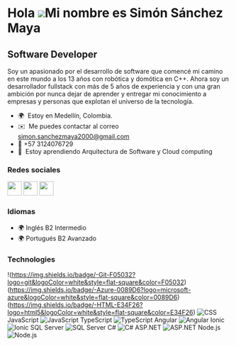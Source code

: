 Hola ![](https://user-images.githubusercontent.com/18350557/176309783-0785949b-9127-417c-8b55-ab5a4333674e.gif)Mi nombre es Simón Sánchez Maya
==========================================================================================================================================

Software Developer
------------------

Soy un apasionado por el desarrollo de software que comencé mi camino en este mundo a los 13 años con robótica y domótica en C++. Ahora soy un desarrollador fullstack con más de 5 años de experiencia y con una gran ambición por nunca dejar de aprender y entregar mi conocimiento a empresas y personas que explotan el universo de la tecnología.

* 🌍  Estoy en Medellín, Colombia.
* ✉️  Me puedes contactar al correo [simon.sanchezmaya2000@gmail.com](mailto:simon.sanchezmaya2000@gmail.com)
* 🚀 +57 3124076729
* 🧠  Estoy aprendiendo Arquitectura de Software y Cloud computing

### Redes sociales

<p align="left"> <a href="https://www.github.com/Simontry" target="_blank" rel="noreferrer"><img src="https://raw.githubusercontent.com/danielcranney/readme-generator/main/public/icons/socials/github.svg" width="32" height="32" /></a> <a href="http://www.instagram.com/simontry?igshid=ZDdkNTZiNTM=" target="_blank" rel="noreferrer"><img src="https://raw.githubusercontent.com/danielcranney/readme-generator/main/public/icons/socials/instagram.svg" width="32" height="32" /></a> <a href="https://www.linkedin.com/in/simon-sanchez-maya-b41306196" target="_blank" rel="noreferrer"><img src="https://raw.githubusercontent.com/danielcranney/readme-generator/main/public/icons/socials/linkedin.svg" width="32" height="32" /></a></p>

### Idiomas
* 🌍  Inglés B2 Intermedio
* 🌍  Portugués B2 Avanzado  

### Technologies

!(https://img.shields.io/badge/-Git-F05032?logo=git&logoColor=white&style=flat-square&color=F05032) (https://img.shields.io/badge/-Azure-0089D6?logo=microsoft-azure&logoColor=white&style=flat-square&color=0089D6) (https://img.shields.io/badge/-HTML-E34F26?logo=html5&logoColor=white&style=flat-square&color=E34F26) ![CSS](https://img.shields.io/badge/-CSS-1572B6?logo=css3&logoColor=white&style=flat-square&color=1572B6) JavaScript ![JavaScript](https://img.shields.io/badge/-JavaScript-F7DF1E?logo=javascript&logoColor=black&style=flat-square&color=F7DF1E) TypeScript ![TypeScript](https://img.shields.io/badge/-TypeScript-007ACC?logo=typescript&logoColor=white&style=flat-square&color=007ACC) Angular ![Angular](https://img.shields.io/badge/-Angular-DD0031?logo=angular&logoColor=white&style=flat-square&color=DD0031) Ionic ![Ionic](https://img.shields.io/badge/-Ionic-3880FF?logo=ionic&logoColor=white&style=flat-square&color=3880FF) SQL Server ![SQL Server](https://img.shields.io/badge/-SQL%20Server-CC2927?logo=microsoft-sql-server&logoColor=white&style=flat-square&color=CC2927) C# ![C#](https://img.shields.io/badge/-C%23-239120?logo=c-sharp&logoColor=white&style=flat-square&color=239120) ASP.NET ![ASP.NET](https://img.shields.io/badge/-ASP.NET-512BD4?logo=.net&logoColor=white&style=flat-square&color=512BD4) Node.js ![Node.js](https://img.shields.io/badge/-Node.js-339933?logo=node.js&logoColor=white&style=flat-square&color=339933)




